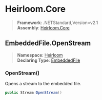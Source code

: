 # Heirloom.Core

> **Framework**: .NETStandard,Version=v2.1  
> **Assembly**: [Heirloom.Core][0]  

## EmbeddedFile.OpenStream

> **Namespace**: [Heirloom][0]  
> **Declaring Type**: [EmbeddedFile][1]  

### OpenStream()

Opens a stream to the embedded file.

```cs
public Stream OpenStream()
```

[0]: ../../../Heirloom.Core.md
[1]: ../EmbeddedFile.md
